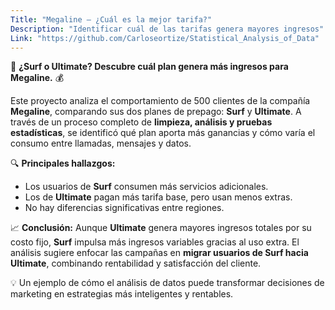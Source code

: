 ```yaml
---
Title: "Megaline — ¿Cuál es la mejor tarifa?"
Description: "Identificar cuál de las tarifas genera mayores ingresos"
Link: "https://github.com/Carloseortize/Statistical_Analysis_of_Data"
---
```

 📡 **¿Surf o Ultimate? Descubre cuál plan genera más ingresos para Megaline.** 💰

Este proyecto analiza el comportamiento de 500 clientes de la compañía **Megaline**, comparando sus dos planes de prepago: **Surf** y **Ultimate**.
A través de un proceso completo de **limpieza, análisis y pruebas estadísticas**, se identificó qué plan aporta más ganancias y cómo varía el consumo entre llamadas, mensajes y datos.

🔍 **Principales hallazgos:**

* Los usuarios de **Surf** consumen más servicios adicionales.
* Los de **Ultimate** pagan más tarifa base, pero usan menos extras.
* No hay diferencias significativas entre regiones.

📈 **Conclusión:**
Aunque **Ultimate** genera mayores ingresos totales por su costo fijo, **Surf** impulsa más ingresos variables gracias al uso extra.
El análisis sugiere enfocar las campañas en **migrar usuarios de Surf hacia Ultimate**, combinando rentabilidad y satisfacción del cliente.

💡 Un ejemplo de cómo el análisis de datos puede transformar decisiones de marketing en estrategias más inteligentes y rentables.
